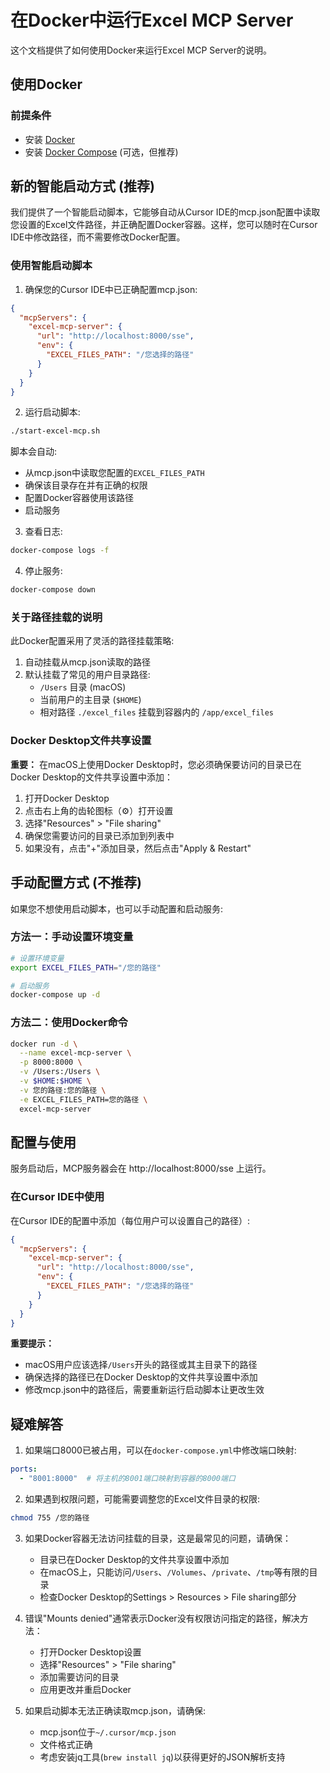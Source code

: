 # 在Docker中运行Excel MCP Server

这个文档提供了如何使用Docker来运行Excel MCP Server的说明。

## 使用Docker

### 前提条件

- 安装 [Docker](https://docs.docker.com/get-docker/)
- 安装 [Docker Compose](https://docs.docker.com/compose/install/) (可选，但推荐)

## 新的智能启动方式 (推荐)

我们提供了一个智能启动脚本，它能够自动从Cursor IDE的mcp.json配置中读取您设置的Excel文件路径，并正确配置Docker容器。这样，您可以随时在Cursor IDE中修改路径，而不需要修改Docker配置。

### 使用智能启动脚本

1. 确保您的Cursor IDE中已正确配置mcp.json:

```json
{
  "mcpServers": {
    "excel-mcp-server": {
      "url": "http://localhost:8000/sse",
      "env": {
        "EXCEL_FILES_PATH": "/您选择的路径"
      }
    }
  }
}
```

2. 运行启动脚本:

```bash
./start-excel-mcp.sh
```

脚本会自动:
- 从mcp.json中读取您配置的`EXCEL_FILES_PATH`
- 确保该目录存在并有正确的权限
- 配置Docker容器使用该路径
- 启动服务

3. 查看日志:

```bash
docker-compose logs -f
```

4. 停止服务:

```bash
docker-compose down
```

### 关于路径挂载的说明

此Docker配置采用了灵活的路径挂载策略:

1. 自动挂载从mcp.json读取的路径
2. 默认挂载了常见的用户目录路径:
   - `/Users` 目录 (macOS)
   - 当前用户的主目录 (`$HOME`)
   - 相对路径 `./excel_files` 挂载到容器内的 `/app/excel_files`

### Docker Desktop文件共享设置

**重要：** 在macOS上使用Docker Desktop时，您必须确保要访问的目录已在Docker Desktop的文件共享设置中添加：

1. 打开Docker Desktop
2. 点击右上角的齿轮图标（⚙️）打开设置
3. 选择"Resources" > "File sharing"
4. 确保您需要访问的目录已添加到列表中
5. 如果没有，点击"+"添加目录，然后点击"Apply & Restart"

## 手动配置方式 (不推荐)

如果您不想使用启动脚本，也可以手动配置和启动服务:

### 方法一：手动设置环境变量

```bash
# 设置环境变量
export EXCEL_FILES_PATH="/您的路径"

# 启动服务
docker-compose up -d
```

### 方法二：使用Docker命令

```bash
docker run -d \
  --name excel-mcp-server \
  -p 8000:8000 \
  -v /Users:/Users \
  -v $HOME:$HOME \
  -v 您的路径:您的路径 \
  -e EXCEL_FILES_PATH=您的路径 \
  excel-mcp-server
```

## 配置与使用

服务启动后，MCP服务器会在 http://localhost:8000/sse 上运行。

### 在Cursor IDE中使用

在Cursor IDE的配置中添加（每位用户可以设置自己的路径）:

```json
{
  "mcpServers": {
    "excel-mcp-server": {
      "url": "http://localhost:8000/sse",
      "env": {
        "EXCEL_FILES_PATH": "/您选择的路径"
      }
    }
  }
}
```

**重要提示：** 
- macOS用户应该选择`/Users`开头的路径或其主目录下的路径
- 确保选择的路径已在Docker Desktop的文件共享设置中添加
- 修改mcp.json中的路径后，需要重新运行启动脚本让更改生效

## 疑难解答

1. 如果端口8000已被占用，可以在`docker-compose.yml`中修改端口映射:

```yaml
ports:
  - "8001:8000"  # 将主机的8001端口映射到容器的8000端口
```

2. 如果遇到权限问题，可能需要调整您的Excel文件目录的权限:

```bash
chmod 755 /您的路径
```

3. 如果Docker容器无法访问挂载的目录，这是最常见的问题，请确保：
   - 目录已在Docker Desktop的文件共享设置中添加
   - 在macOS上，只能访问`/Users`、`/Volumes`、`/private`、`/tmp`等有限的目录
   - 检查Docker Desktop的Settings > Resources > File sharing部分

4. 错误"Mounts denied"通常表示Docker没有权限访问指定的路径，解决方法：
   - 打开Docker Desktop设置
   - 选择"Resources" > "File sharing"
   - 添加需要访问的目录
   - 应用更改并重启Docker

5. 如果启动脚本无法正确读取mcp.json，请确保:
   - mcp.json位于`~/.cursor/mcp.json`
   - 文件格式正确
   - 考虑安装jq工具(`brew install jq`)以获得更好的JSON解析支持